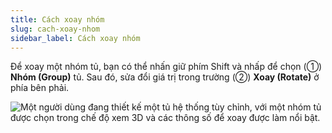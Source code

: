 ```yaml
---
title: Cách xoay nhóm
slug: cach-xoay-nhom
sidebar_label: Cách xoay nhóm
---
```


Để xoay một nhóm tủ, bạn có thể nhấn giữ phím Shift và nhấp để chọn (①) **Nhóm (Group)** tủ. Sau đó, sửa đổi giá trị trong trường (②) **Xoay (Rotate)** ở phía bên phải.

![Một người dùng đang thiết kế một tủ hệ thống tùy chỉnh, với một nhóm tủ được chọn trong chế độ xem 3D và các thông số để xoay được làm nổi bật.](https://storage.googleapis.com/jegavn_kb/images/f1f303a7-34a6-4fa3-bcc8-04114c293ce5.png)